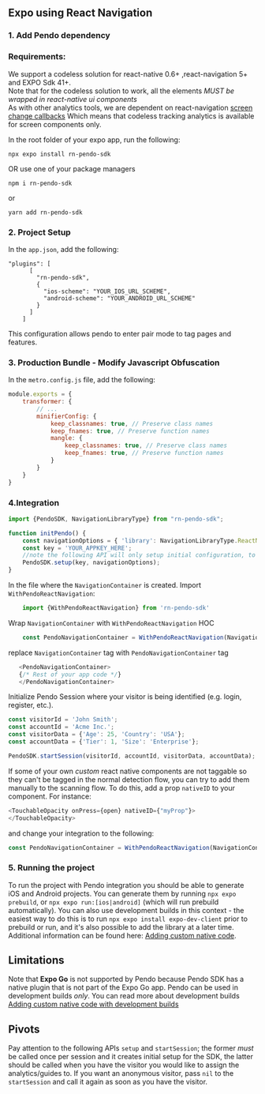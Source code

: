## Expo using React Navigation

### 1. Add Pendo dependency
### Requirements:
We support a codeless solution for react-native 0.6+ ,react-navigation 5+ and EXPO Sdk 41+.<br>
Note that for the codeless solution to work, all the elements *MUST be wrapped in react-native ui components*<br>
As with other analytics tools, we are dependent on react-navigation [screen change callbacks](https://reactnavigation.org/docs/screen-tracking/)
Which means that codeless tracking analytics is available for screen components only.


In the root folder of your expo app, run the following:

```
npx expo install rn-pendo-sdk
```
OR use one of your package managers
```
npm i rn-pendo-sdk  
```

or

```
yarn add rn-pendo-sdk
```
### 2. Project Setup
In the `app.json`, add the following:
```
"plugins": [
      [
        "rn-pendo-sdk",
        {
          "ios-scheme": "YOUR_IOS_URL_SCHEME",
          "android-scheme": "YOUR_ANDROID_URL_SCHEME"
        }
      ]
    ]
```
This configuration allows pendo to enter pair mode to tag pages and features.

### 3. Production Bundle - Modify Javascript Obfuscation
In the `metro.config.js` file, add the following:
```javascript
module.exports = {
    transformer: {
        // ...
        minifierConfig: {
            keep_classnames: true, // Preserve class names
            keep_fnames: true, // Preserve function names
            mangle: {
                keep_classnames: true, // Preserve class names
                keep_fnames: true, // Preserve function names
            }
        }
    }
}
```
### 4.Integration

```typescript
import {PendoSDK, NavigationLibraryType} from "rn-pendo-sdk";

function initPendo() {
    const navigationOptions = { 'library': NavigationLibraryType.ReactNavigation };
    const key = 'YOUR_APPKEY_HERE';
    //note the following API will only setup initial configuration, to start collect analytics use start session
    PendoSDK.setup(key, navigationOptions);
}
```

In the file where the `NavigationContainer` is created.
Import `WithPendoReactNavigation`:

```typescript
    import {WithPendoReactNavigation} from 'rn-pendo-sdk'    
```

Wrap `NavigationContainer` with  `WithPendoReactNavigation` HOC

```typescript
    const PendoNavigationContainer = WithPendoReactNavigation(NavigationContainer);    
```

replace `NavigationContainer` tag with `PendoNavigationContainer` tag

```typescript
   <PendoNavigationContainer>
   {/* Rest of your app code */}
   </PendoNavigationContainer>
```
Initialize Pendo Session where your visitor is being identified (e.g. login, register, etc.).
```typescript
const visitorId = 'John Smith';
const accountId = 'Acme Inc.';
const visitorData = {'Age': 25, 'Country': 'USA'};
const accountData = {'Tier': 1, 'Size': 'Enterprise'};

PendoSDK.startSession(visitorId, accountId, visitorData, accountData);
```
If some of your own _custom_ react native components are not taggable so they can't be tagged in the normal detection flow,
you can try to add them manually to the scanning flow. To do this, add a prop `nativeID` to your component.
For instance:
```typescript
<TouchableOpacity onPress={open} nativeID={"myProp"}>      
</TouchableOpacity> 
```
and change your integration to the following:
```typescript
const PendoNavigationContainer = WithPendoReactNavigation(NavigationContainer,{nativeIDs:["myProp"]});
```
### 5. Running the project
To run the project with Pendo integration you should be able to generate iOS and Android projects.
You can generate them by running `npx expo prebuild`, or `npx expo run:[ios|android]` (which will run prebuild automatically). You can also use development builds in this context - the easiest way to do this is to run `npx expo install expo-dev-client` prior to prebuild or run, and it's also possible to add the library at a later time. Additional information can be found here: [Adding custom native code](https://docs.expo.dev/workflow/customizing/#generate-native-projects-with-prebuild).

## Limitations
Note that **Expo Go** is not supported by Pendo because Pendo SDK has a native plugin that is not part of the Expo Go app.
Pendo can be used in development builds *only*.
You can read more about development builds [Adding custom native code with development builds](https://docs.expo.dev/workflow/customizing/)

## Pivots
Pay attention to the following APIs ``` setup ``` and ```startSession```; the former *must* be called once per session and it creates initial setup for the SDK, the latter should be called when you have the visitor you would like to assign the analytics/guides to. If you want an anonymous visitor, pass ```nil``` to the ```startSession``` and call it again as soon as you have the visitor.  
